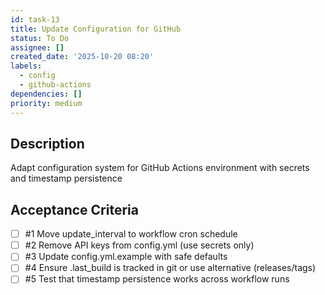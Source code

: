 ```yaml
---
id: task-13
title: Update Configuration for GitHub
status: To Do
assignee: []
created_date: '2025-10-20 08:20'
labels:
  - config
  - github-actions
dependencies: []
priority: medium
---
```


## Description

<!-- SECTION:DESCRIPTION:BEGIN -->
Adapt configuration system for GitHub Actions environment with secrets and timestamp persistence
<!-- SECTION:DESCRIPTION:END -->

## Acceptance Criteria
<!-- AC:BEGIN -->
- [ ] #1 Move update_interval to workflow cron schedule
- [ ] #2 Remove API keys from config.yml (use secrets only)
- [ ] #3 Update config.yml.example with safe defaults
- [ ] #4 Ensure .last_build is tracked in git or use alternative (releases/tags)
- [ ] #5 Test that timestamp persistence works across workflow runs
<!-- AC:END -->
